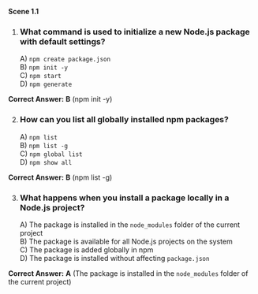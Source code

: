 **Scene 1.1**

1. ### **What command is used to initialize a new Node.js package with default settings?**
   A) `npm create package.json`  
   B) `npm init -y`  
   C) `npm start`  
   D) `npm generate`

**Correct Answer:** **B** (npm init -y)

2. ### **How can you list all globally installed npm packages?**
   A) `npm list`  
   B) `npm list -g`  
   C) `npm global list`  
   D) `npm show all`

**Correct Answer:** **B** (npm list -g)

3. ### **What happens when you install a package locally in a Node.js project?**
   A) The package is installed in the `node_modules` folder of the current project  
   B) The package is available for all Node.js projects on the system  
   C) The package is added globally in npm  
   D) The package is installed without affecting `package.json`

**Correct Answer:** **A** (The package is installed in the `node_modules` folder of the current project)



